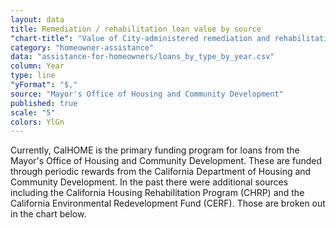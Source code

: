 ```yaml
---
layout: data
title: Remediation / rehabilitation loan value by source
"chart-title": "Value of City-administered remediation and rehabilitation loans by source by year, 2004-2014 Q2"
category: "homeowner-assistance"
data: "assistance-for-homeowners/loans_by_type_by_year.csv"
column: Year
type: line
"yFormat": "$,"
source: "Mayor's Office of Housing and Community Development"
published: true
scale: "5"
colors: YlGn
---
```


Currently, CalHOME is the primary funding program for loans from the Mayor's Office of Housing and Community Development. These are funded through periodic rewards from the California Department of Housing and Community Development. In the past there were additional sources including the California Housing Rehabilitation Program (CHRP) and the California Environmental Redevelopment Fund (CERF). Those are broken out in the chart below.